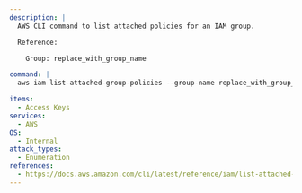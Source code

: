 ```yaml
---
description: |
  AWS CLI command to list attached policies for an IAM group.

  Reference:

  	Group: replace_with_group_name

command: |
  aws iam list-attached-group-policies --group-name replace_with_group_name

items:
  - Access Keys
services:
  - AWS
OS:
  - Internal
attack_types:
  - Enumeration
references:
  - https://docs.aws.amazon.com/cli/latest/reference/iam/list-attached-group-policies.html
---
```

